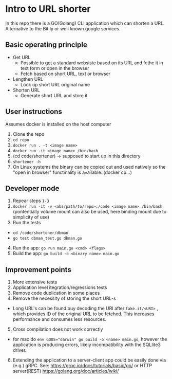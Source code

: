 # Intro to URL shorter

In this repo there is a GO(Golang) CLI application which can shorten a URL. Alternative to the Bit.ly 
or well known google services.

## Basic operating principle
* Get URL
  * Possible to get a standard websiste based on its URL and fethc it in text form or open in the browser
  * Fetch based on short URL, text or browser
* Lengthen URL
  * Look up short URL original name
* Shorten URL
  * Generate short URL and store it

## User instructions
Assumes docker is installed on the host computer
1. Clone the repo
2. `cd repo`
3. `docker run . -t <image name>`
4. `docker run -it <image name> /bin/bash`
5. (cd code/shortener) -> supposed to start up in this directory
5. `shortener -h`
6. On Linux systems the binary can be copied out and used natively so the "open in browser" functinality is available.
  (docker cp...)

## Developer mode
1. Repear steps `1-3`
2. `docker run -it -v <abs/path/to/repo>:/code <image name> /bin/bash`
  (pontentially volume mount can also be used, here binding mount due to simplicity of use)
3. Run the tests
  * `cd /code/shortener/dbman`
  * `go test dbman_test.go dbman.go`
4. Run the app: `go run main.go <cmd> <flags>`
5. Build the app: `go build -o <binary name> main.go`
  
## Improvement points
1. More extensive tests
2. Application level itegration/regressions tests
3. Remove code duplication in some places
4. Remove the necessity of storing the short URL-s
  * Long URL's can be found buy decoding the URI after `fake.it/<URI>` , which provides ID of the original URL to be fetched.
  This increases performance and consumes less resources.
5. Cross compilation does not work correctly
  * for mac do `env GOOS="darwin" go build -o <name> main.go`, however the application is producing errors, likely incompatibility with the SQLlite3 driver.
6. Extending the application to a server-client app could be easily done via (e.g.) gRPC. See: https://grpc.io/docs/tutorials/basic/go/ 
or 
HTTP server(REST) https://golang.org/doc/articles/wiki/
